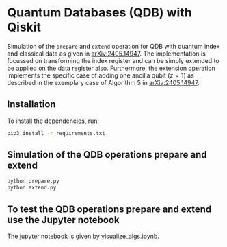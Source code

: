 # Quantum Databases (QDB) with Qiskit

Simulation of the `prepare` and `extend` operation for QDB with quantum index and classical data as given in [arXiv:2405.14947](https://arxiv.org/abs/2405.14947). The implementation is focussed on transforming the index register and can be simply extended to be applied on the data register also. Furthermore, the extension operation implements the specific case of adding one ancilla qubit ($z=1$) as described in the exemplary case of Algorithm 5 in [arXiv:2405.14947](https://arxiv.org/abs/2405.14947). 


## Installation

To install the dependencies, run:
```bash
pip3 install -r requirements.txt
```


## Simulation of the QDB operations prepare and extend 

```bash
python prepare.py
python extend.py
```

## To test the QDB operations prepare and extend use the Jupyter notebook
The jupyter notebook is given by [visualize_algs.ipynb](https://github.com/carlasophie/Quantum_DB/blob/main/qiskit/visualize_algs.ipynb).

